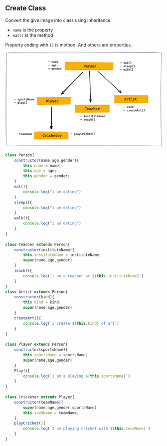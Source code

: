 ## Create Class

Convert the give image into class using inheritance.

- `name` is the property
- `eat()` is the method

Property ending with `()` is method. And others are properties.

![Inheritance](../assets/inheritance.png)

```js
class Person{
    constructor(name,age,gender){
        this.name = name;
        this.age = age;
        this.gender = gender;
    }
    eat(){
        console.log("i am eating")
    }
    sleep(){
        console.log("i am eating")
    }
    walk(){
        console.log("i am eating")
    }
}

class Teacher extends Person{
    constructor(instituteName){
        this.instituteName = instituteName;
        super(name,age,gender)
    }
    teach(){
        console.log(`i am a teacher at ${this.instituteName}`)
    }
}
class Artist extends Person{
    constructor(kind){
        this.kind = kind;
        super(name,age,gender)
    }
    createArt(){
        console.log(`i create ${this.kind} of art`)
    }
}

class Player extends Person{
    constructor(sportsName){
        this.sportsName = sportsName;
        super(name,age,gender)
    }
    Play(){
        console.log(`i am a playing ${this.sportsName}`)
    }
}

class Cricketer extends Player{
    constructor(teamName){
        super(name,age,gender,sportsName)
        this.taemName = teamName;
    }
    playCricket(){
        console.log(`I am playing cricket with ${this.teamName}`)
    }
}
```

